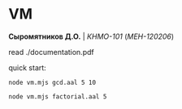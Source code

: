 # VM

**Сыромятников Д.О.** | _КНМО-101_ (_МЕН-120206_)

read ./documentation.pdf

quick start:
```
node vm.mjs gcd.aal 5 10
```
```
node vm.mjs factorial.aal 5
```
